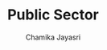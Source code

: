 ---
is_programmatic_layout_5: true
draft: false
title: Public Sector
snippet: Public Sector
image:
  src: /images/pseo/best-work-management-tools-for-public-sector.jpg
  alt: public sector, task management, resource management, productivity
publishDate: 2024-12-15
category: ""
author: Chamika Jayasri
tags:
  - publicsector
  - Tips
  - Open-Source
  - Team
content_01: |
    The public sector industry operates within a complex framework of regulations and stakeholder expectations, often facing budget constraints and the need for transparency. Effective task management tools are vital for success in this industry, as they streamline workflows, enhance collaboration, and ensure accountability, ultimately improving service delivery to the community.',
content_02: |
    Public sector organizations use Worklenz to manage large-scale projects, improve transparency, and streamline collaboration.
description: Discover the best work management tools for public sector including WorkLenz, designed for your specific needs.
related: [best-work-management-tools-for-government, best-work-management-tools-for-environmental-services, best-work-management-tools-for-healthcare, best-work-management-tools-for-humanitarian-aid-&-ngos]
---